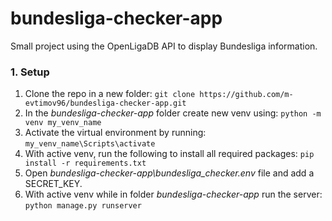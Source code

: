 # bundesliga-checker-app
Small project using the OpenLigaDB API to display Bundesliga information.

### 1. Setup
1. Clone the repo in a new folder: `git clone https://github.com/m-evtimov96/bundesliga-checker-app.git`
2. In the *bundesliga-checker-app* folder create new venv using: `python -m venv my_venv_name`
3. Activate the virtual environment by running: `my_venv_name\Scripts\activate`
4. With active venv, run the following to install all required packages: `pip install -r requirements.txt`
5. Open *bundesliga-checker-app\bundesliga_checker\.env* file and add a SECRET_KEY.
6. With active venv while in folder *bundesliga-checker-app* run the server: `python manage.py runserver`

